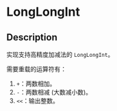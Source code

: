# LongLongInt

## Description
实现支持高精度加减法的 `LongLongInt`。

需要重载的运算符有：

1. `+`：两数相加。
2. `-`：两数相减 (大数减小数)。
3. `<<`：输出整数。